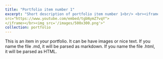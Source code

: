 ```yaml
---
title: "Portfolio item number 1"
excerpt: "Short description of portfolio item number 1<br/> <br><iframe width="420" height="315"
src="https://www.youtube.com/embed/tgbNymZ7vqY">
</iframe></br><img src='/images/500x300.png'>"
collection: portfolio
---
```


This is an item in your portfolio. It can be have images or nice text. If you name the file .md, it will be parsed as markdown. If you name the file .html, it will be parsed as HTML. 
